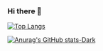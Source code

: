 ### Hi there 👋
[![Top Langs](https://github-readme-stats.vercel.app/api/top-langs/?username=Ulashovhamidullo)](https://github.com/anuraghazra/github-readme-stats)

[![Anurag's GitHub stats-Dark](https://github-readme-stats.vercel.app/api?username=Ulashovhamidullo&show_icons=true&theme=dark#gh-dark-mode-only)](https://github.com/anuraghazra/github-readme-stats#gh-dark-mode-only)
